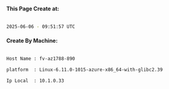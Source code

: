 
   
#### This Page Create at:

```bash

2025-06-06 - 09:51:57 UTC

```

#### Create By Machine:

```bash

Host Name : fv-az1788-890

platform  : Linux-6.11.0-1015-azure-x86_64-with-glibc2.39

Ip Local  : 10.1.0.33

```

